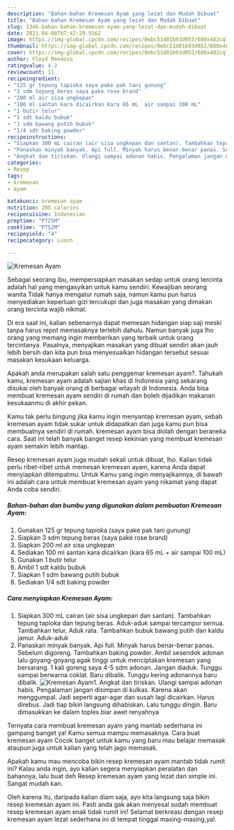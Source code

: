 ```yaml
---
description: "Bahan-bahan Kremesan Ayam yang lezat dan Mudah Dibuat"
title: "Bahan-bahan Kremesan Ayam yang lezat dan Mudah Dibuat"
slug: 1346-bahan-bahan-kremesan-ayam-yang-lezat-dan-mudah-dibuat
date: 2021-04-08T07:42:29.916Z
image: https://img-global.cpcdn.com/recipes/0ebc51d81b93d052/680x482cq70/kremesan-ayam-foto-resep-utama.jpg
thumbnail: https://img-global.cpcdn.com/recipes/0ebc51d81b93d052/680x482cq70/kremesan-ayam-foto-resep-utama.jpg
cover: https://img-global.cpcdn.com/recipes/0ebc51d81b93d052/680x482cq70/kremesan-ayam-foto-resep-utama.jpg
author: Floyd Mendoza
ratingvalue: 4.2
reviewcount: 11
recipeingredient:
- "125 gr tepung tapioka saya pake pak tani gunung"
- "3 sdm tepung beras saya pake rose brand"
- "200 ml air sisa ungkepan"
- "100 ml santan kara dicairkan kara 65 mL  air sampai 100 mL"
- "1 butir telur"
- "1 sdt kaldu bubuk"
- "1 sdm bawang putih bubuk"
- "1/4 sdt baking powder"
recipeinstructions:
- "Siapkan 300 mL cairan (air sisa ungkepan dan santan). Tambahkan tepung tapioka dan tepung beras. Aduk-aduk sampai tercampur semua. Tambahkan telur. Aduk rata. Tambahkan bubuk bawang putih dan kaldu jamur. Aduk-aduk"
- "Panaskan minyak banyak. Api full. Minyak harus benar-benar panas. Sebelum digoreng. Tambahkan baking powder. Ambil sesendok adonan lalu goyang-goyang agak tinggi untuk menciptakan kremesan yang bersarang. 1 kali goreng saya 4-5 sdm adonan. Jangan diaduk. Tunggu sampai berwarna coklat. Baru dibalik. Tunggu kering adonannya baru dibalik."
- "Angkat dan tiriskan. Ulangi sampai adonan habis. Pengalaman jangan disimpan di kulkas. Karena akan menggumpal. Jadi seperti agar-agar dan susah lagi dicairkan. Harus direbus. Jadi tiap bikin langsung dihabiskan. Lalu tunggu dingin. Baru dimasukkan ke dalam toples biar awet renyahnya"
categories:
- Resep
tags:
- kremesan
- ayam

katakunci: kremesan ayam 
nutrition: 205 calories
recipecuisine: Indonesian
preptime: "PT25M"
cooktime: "PT52M"
recipeyield: "4"
recipecategory: Lunch

---
```



![Kremesan Ayam](https://img-global.cpcdn.com/recipes/0ebc51d81b93d052/680x482cq70/kremesan-ayam-foto-resep-utama.jpg)

Sebagai seorang ibu, mempersiapkan masakan sedap untuk orang tercinta adalah hal yang mengasyikan untuk kamu sendiri. Kewajiban seorang  wanita Tidak hanya mengatur rumah saja, namun kamu pun harus menyediakan keperluan gizi tercukupi dan juga masakan yang dimakan orang tercinta wajib nikmat.

Di era  saat ini, kalian sebenarnya dapat memesan hidangan siap saji meski tanpa harus repot memasaknya terlebih dahulu. Namun banyak juga lho orang yang memang ingin memberikan yang terbaik untuk orang tercintanya. Pasalnya, menyajikan masakan yang dibuat sendiri akan jauh lebih bersih dan kita pun bisa menyesuaikan hidangan tersebut sesuai masakan kesukaan keluarga. 



Apakah anda merupakan salah satu penggemar kremesan ayam?. Tahukah kamu, kremesan ayam adalah sajian khas di Indonesia yang sekarang disukai oleh banyak orang di berbagai wilayah di Indonesia. Anda bisa membuat kremesan ayam sendiri di rumah dan boleh dijadikan makanan kesukaanmu di akhir pekan.

Kamu tak perlu bingung jika kamu ingin menyantap kremesan ayam, sebab kremesan ayam tidak sukar untuk didapatkan dan juga kamu pun bisa membuatnya sendiri di rumah. kremesan ayam bisa diolah dengan beraneka cara. Saat ini telah banyak banget resep kekinian yang membuat kremesan ayam semakin lebih mantap.

Resep kremesan ayam juga mudah sekali untuk dibuat, lho. Kalian tidak perlu ribet-ribet untuk memesan kremesan ayam, karena Anda dapat menyiapkan ditempatmu. Untuk Kamu yang ingin menyajikannya, di bawah ini adalah cara untuk membuat kremesan ayam yang nikamat yang dapat Anda coba sendiri.

<!--inarticleads1-->

##### Bahan-bahan dan bumbu yang digunakan dalam pembuatan Kremesan Ayam:

1. Gunakan 125 gr tepung tapioka (saya pake pak tani gunung)
1. Siapkan 3 sdm tepung beras (saya pake rose brand)
1. Siapkan 200 ml air sisa ungkepan
1. Sediakan 100 ml santan kara dicairkan (kara 65 mL + air sampai 100 mL)
1. Gunakan 1 butir telur
1. Ambil 1 sdt kaldu bubuk
1. Siapkan 1 sdm bawang putih bubuk
1. Sediakan 1/4 sdt baking powder




<!--inarticleads2-->

##### Cara menyiapkan Kremesan Ayam:

1. Siapkan 300 mL cairan (air sisa ungkepan dan santan). Tambahkan tepung tapioka dan tepung beras. Aduk-aduk sampai tercampur semua. Tambahkan telur. Aduk rata. Tambahkan bubuk bawang putih dan kaldu jamur. Aduk-aduk
1. Panaskan minyak banyak. Api full. Minyak harus benar-benar panas. Sebelum digoreng. Tambahkan baking powder. Ambil sesendok adonan lalu goyang-goyang agak tinggi untuk menciptakan kremesan yang bersarang. 1 kali goreng saya 4-5 sdm adonan. Jangan diaduk. Tunggu sampai berwarna coklat. Baru dibalik. Tunggu kering adonannya baru dibalik.
<img src="//assets-global.cpcdn.com/assets/icons/button_play-2c75c40dde080a61004c1f40b05d8f140eaff45d7e9e6481dc71c63d2e7c4909.png" alt="Kremesan Ayam">1. Angkat dan tiriskan. Ulangi sampai adonan habis. Pengalaman jangan disimpan di kulkas. Karena akan menggumpal. Jadi seperti agar-agar dan susah lagi dicairkan. Harus direbus. Jadi tiap bikin langsung dihabiskan. Lalu tunggu dingin. Baru dimasukkan ke dalam toples biar awet renyahnya




Ternyata cara membuat kremesan ayam yang mantab sederhana ini gampang banget ya! Kamu semua mampu memasaknya. Cara buat kremesan ayam Cocok banget untuk kamu yang baru mau belajar memasak ataupun juga untuk kalian yang telah jago memasak.

Apakah kamu mau mencoba bikin resep kremesan ayam mantab tidak rumit ini? Kalau anda ingin, ayo kalian segera menyiapkan peralatan dan bahannya, lalu buat deh Resep kremesan ayam yang lezat dan simple ini. Sangat mudah kan. 

Oleh karena itu, daripada kalian diam saja, ayo kita langsung saja bikin resep kremesan ayam ini. Pasti anda gak akan menyesal sudah membuat resep kremesan ayam enak tidak rumit ini! Selamat berkreasi dengan resep kremesan ayam lezat sederhana ini di tempat tinggal masing-masing,ya!.

